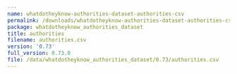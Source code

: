 ```yaml
---
name: whatdotheyknow-authorities-dataset-authorities-csv
permalink: /downloads/whatdotheyknow-authorities-dataset-authorities-csv/0_73
package: whatdotheyknow_authorities_dataset
title: authorities
filename: authorities.csv
version: '0.73'
full_version: 0.73.0
file: /data/whatdotheyknow_authorities_dataset/0.73/authorities.csv
---
```

